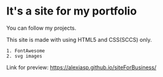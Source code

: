 # It's a site for my portfolio #

You can follow my projects.

This site is made with using HTML5 and CSS(SCCS) only.

    1. FontAwesome
    2. svg images

Link for preview: https://alexiasp.github.io/siteForBusiness/